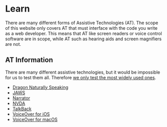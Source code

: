# Learn

There are many different forms of Assistive Technologies (AT). The scope of this website only covers AT that must interface with the code you write as a web developer. This means that AT like screen readers or voice control software are in scope, while AT such as hearing aids and screen magnifiers are not.

## AT Information

There are many different assistive technologies, but it would be impossible for us to test them all. Therefore [we only test the most widely used ones](/faq#what-assistive-technologies-are-in-scope%3F).

* [Dragon Naturally Speaking](/learn/at/dragon)
* [JAWS](/learn/at/jaws)
* [Narrator](/learn/at/narrator)
* [NVDA](/learn/at/nvda)
* [TalkBack](/learn/at/talkback)
* [VoiceOver for iOS](/learn/at/vo_ios)
* [VoiceOver for macOS](/learn/at/vo_macos)
